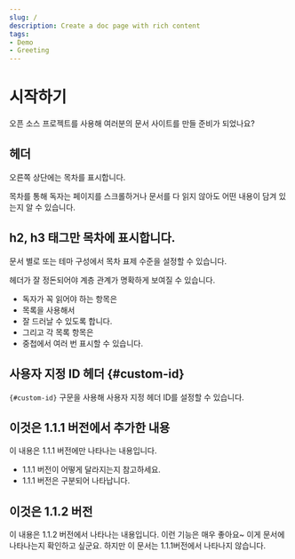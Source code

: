```yaml
---
slug: /
description: Create a doc page with rich content
tags:
- Demo
- Greeting
---
```


# 시작하기
오픈 소스 프로젝트를 사용해 여러분의 문서 사이트를 만들 준비가 되었나요?

## 헤더
오른쪽 상단에는 목차를 표시합니다.

목차를 통해 독자는 페이지를 스크롤하거나 문서를 다 읽지 않아도 어떤 내용이 담겨 있는지 알 수 있습니다.

## h2, h3 태그만 목차에 표시합니다.

문서 별로 또는 테마 구성에서 목차 표제 수준을 설정할 수 있습니다.

헤더가 잘 정돈되어야 계층 관계가 명확하게 보여질 수 있습니다.

- 독자가 꼭 읽어야 하는 항목은
- 목록을 사용해서
- 잘 드러날 수 있도록 합니다.
- 그리고 각 목록 항목은
- 중첩에서 여러 번 표시할 수 있습니다.

## 사용자 지정 ID 헤더 {#custom-id}

`{#custom-id}` 구문을 사용해 사용자 지정 헤더 ID를 설정할 수 있습니다.

## 이것은 1.1.1 버전에서 추가한 내용
이 내용은 1.1.1 버전에만 나타나는 내용입니다.

* 1.1.1 버전이 어떻게 달라지는지 참고하세요.
* 1.1.1 버전은 구분되어 나타납니다.

## 이것은 1.1.2 버전
이 내용은 1.1.2 버전에서 나타나는 내용입니다.
이런 기능은 매우 좋아요~
이게 문서에 나타나는지 확인하고 싶군요.
하지만 이 문서는 1.1.1버전에서 나타나지 않습니다.